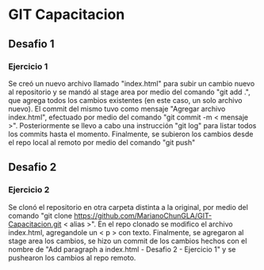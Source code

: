 # GIT Capacitacion
## Desafio 1

### Ejercicio 1
Se creó un nuevo archivo llamado "index.html" para subir un cambio nuevo al repositorio y se mandó al stage area por medio del comando "git add .", que agrega todos los cambios existentes (en este caso, un solo archivo nuevo). El commit del mismo tuvo como mensaje "Agregar archivo index.html", efectuado por medio del comando "git commit -m < mensaje >". Posteriormente se llevo a cabo una instrucción "git log" para listar todos los commits hasta el momento. Finalmente, se subieron los cambios desde el repo local al remoto por medio del comando "git push"

## Desafio 2

### Ejercicio 2
Se clonó el repositorio en otra carpeta distinta a la original, por medio del comando "git clone https://github.com/MarianoChunGLA/GIT-Capacitacion.git < alias >". En el repo clonado se modifico el archivo index.html, agregandole un < p > con texto. Finalmente, se agregaron al stage area los cambios, se hizo un commit de los cambios hechos con el nombre de "Add paragraph a index.html - Desafio 2 - Ejercicio 1" y se pushearon los cambios al repo remoto.
